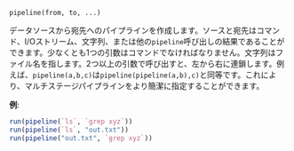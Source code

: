 ```
pipeline(from, to, ...)
```

データソースから宛先へのパイプラインを作成します。ソースと宛先はコマンド、I/Oストリーム、文字列、または他の`pipeline`呼び出しの結果であることができます。少なくとも1つの引数はコマンドでなければなりません。文字列はファイル名を指します。2つ以上の引数で呼び出すと、左から右に連鎖します。例えば、`pipeline(a,b,c)`は`pipeline(pipeline(a,b),c)`と同等です。これにより、マルチステージパイプラインをより簡潔に指定することができます。

**例**:

```julia
run(pipeline(`ls`, `grep xyz`))
run(pipeline(`ls`, "out.txt"))
run(pipeline("out.txt", `grep xyz`))
```
